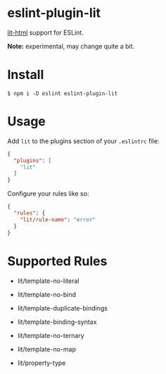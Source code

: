 # eslint-plugin-lit

[lit-html](https://github.com/polymer/lit-html) support for ESLint.

**Note:** experimental, may change quite a bit.

# Install

```
$ npm i -D eslint eslint-plugin-lit
```

# Usage

Add `lit` to the plugins section of your `.eslintrc` file:

```json
{
  "plugins": [
    "lit"
  ]
}
```

Configure your rules like so:

```json
{
  "rules": {
    "lit/rule-name": "error"
  }
}
```

# Supported Rules

* lit/template-no-literal
* lit/template-no-bind

* lit/template-duplicate-bindings
* lit/template-binding-syntax
* lit/template-no-ternary
* lit/template-no-map
* lit/property-type
